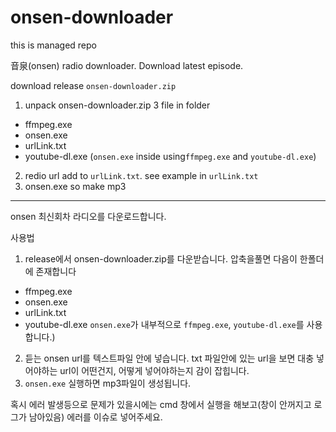 # onsen-downloader

this is managed repo

音泉(onsen) radio downloader.
Download latest episode.

download release `onsen-downloader.zip`

1. unpack onsen-downloader.zip 3 file in folder
  - ffmpeg.exe
  - onsen.exe
  - urlLink.txt
  - youtube-dl.exe
  (`onsen.exe` inside using`ffmpeg.exe` and `youtube-dl.exe`)
2. redio url add to `urlLink.txt`. see example in `urlLink.txt`
3. onsen.exe so make mp3

------------------------

onsen 최신회차 라디오를 다운로드합니다.

사용법
1. release에서  onsen-downloader.zip를 다운받습니다.  압축을풀면 다음이 한폴더에 존재합니다
  - ffmpeg.exe
  - onsen.exe
  - urlLink.txt
  - youtube-dl.exe
  `onsen.exe`가 내부적으로 `ffmpeg.exe`, `youtube-dl.exe`를 사용합니다.)

2. 듣는 onsen url를 텍스트파일 안에 넣습니다. txt 파일안에 있는 url을 보면 대충 넣어야하는 url이 어떤건지, 어떻게 넣어야하는지 감이 잡힙니다.
3. `onsen.exe` 실행하면 mp3파일이 생성됩니다. 

혹시 에러 발생등으로 문제가 있을시에는 cmd 창에서 실행을 해보고(창이 안꺼지고 로그가 남아있음) 에러를 이슈로 넣어주세요.



